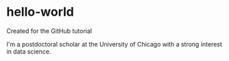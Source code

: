 # hello-world
Created for the GitHub tutorial

I'm a postdoctoral scholar at the University of Chicago with a strong interest in data science.
